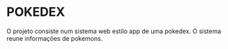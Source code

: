 # POKEDEX

O projeto consiste num sistema web estilo app de uma pokedex. O sistema reune informações de pokemons.

